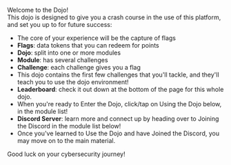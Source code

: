 Welcome to the Dojo! <br>
This dojo is designed to give you a crash course in the use of this platform, and set you up to for future success:
* The core of your experience will be the capture of flags
* **Flags**: data tokens that you can redeem for points
* **Dojo**: split into one or more modules
* **Module**: has several challenges
* **Challenge**: each challenge gives you a flag
* This dojo contains the first few challenges that you'll tackle, and they'll teach you to use the dojo environment!
* **Leaderboard**: check it out down at the bottom of the page for this whole dojo.
* When you're ready to Enter the Dojo, click/tap on Using the Dojo below, in the module list!
* **Discord Server**: learn more and connect up by heading over to Joining the Discord in the module list below!
* Once you've learned to Use the Dojo and have Joined the Discord, you may move on to the main material.

Good luck on your cybersecurity journey!
